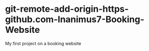 # git-remote-add-origin-https-github.com-Inanimus7-Booking-Website
My first project on a booking website
